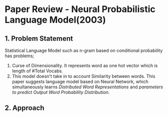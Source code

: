 # Paper Review - Neural Probabilistic Language Model(2003)
## 1. Problem Statement
Statistical Language Model such as n-gram based on conditional probability has problems;  
1. Curse of Dimensionality. It represents word as one hot vector which is length of #Total Vocabs.
2. This model doesn't take in to account Similarity between words.
This paper suggests language model based on Neural Network, which simultaneously learns *Distributed Word Representations* and *parameters to predict Output Word Probability Distribution*.

## 2. Approach
